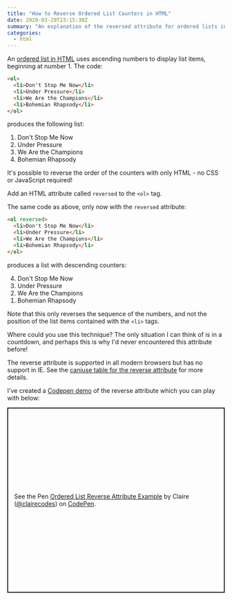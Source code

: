 ```yaml
---
title: "How to Reverse Ordered List Counters in HTML"
date: 2020-03-29T23:15:30Z
summary: "An explanation of the reversed attribute for ordered lists in HTML."
categories:
  - html
---
```


An [ordered list in HTML](https://developer.mozilla.org/en-US/docs/Web/HTML/Element/ol) uses ascending numbers to display list items, beginning at number 1. The code:

```html
<ol>
  <li>Don't Stop Me Now</li>
  <li>Under Pressure</li>
  <li>We Are the Champions</li>
  <li>Bohemian Rhapsody</li>
</ol>
```

produces the following list:

<ol>
  <li>Don't Stop Me Now</li>
  <li>Under Pressure</li>
  <li>We Are the Champions</li>
  <li>Bohemian Rhapsody</li>
</ol>

It's possible to reverse the order of the counters with only HTML - no CSS or JavaScript required!

Add an HTML attribute called `reversed` to the `<ol>` tag.

The same code as above, only now with the `reversed` attribute:

```html
<ol reversed>
  <li>Don't Stop Me Now</li>
  <li>Under Pressure</li>
  <li>We Are the Champions</li>
  <li>Bohemian Rhapsody</li>
</ol>
```

produces a list with descending counters:

<ol reversed>
  <li>Don't Stop Me Now</li>
  <li>Under Pressure</li>
  <li>We Are the Champions</li>
  <li>Bohemian Rhapsody</li>
</ol>

Note that this only reverses the sequence of the numbers, and not the position of the list items contained with the `<li>` tags.

Where could you use this technique? The only situation I can think of is in a countdown, and perhaps this is why I'd never encountered this attribute before!

The reverse attribute is supported in all modern browsers but has no support in IE. See the [caniuse table for the reverse attribute](https://caniuse.com/#search=ordered%20list%20reverse) for more details.

I've created a [Codepen demo](https://codepen.io/clairecodes/pen/OJVaNGO) of the reverse attribute which you can play with below:

<p class="codepen" data-height="429" data-theme-id="dark" data-default-tab="html,result" data-user="clairecodes" data-slug-hash="OJVaNGO" style="height: 429px; box-sizing: border-box; display: flex; align-items: center; justify-content: center; border: 2px solid; margin: 1em 0; padding: 1em;" data-pen-title="Ordered List Reverse Attribute Example">
  <span>See the Pen <a href="https://codepen.io/clairecodes/pen/OJVaNGO">
  Ordered List Reverse Attribute Example</a> by Claire (<a href="https://codepen.io/clairecodes">@clairecodes</a>)
  on <a href="https://codepen.io">CodePen</a>.</span>
</p>
<script async src="https://static.codepen.io/assets/embed/ei.js"></script>
